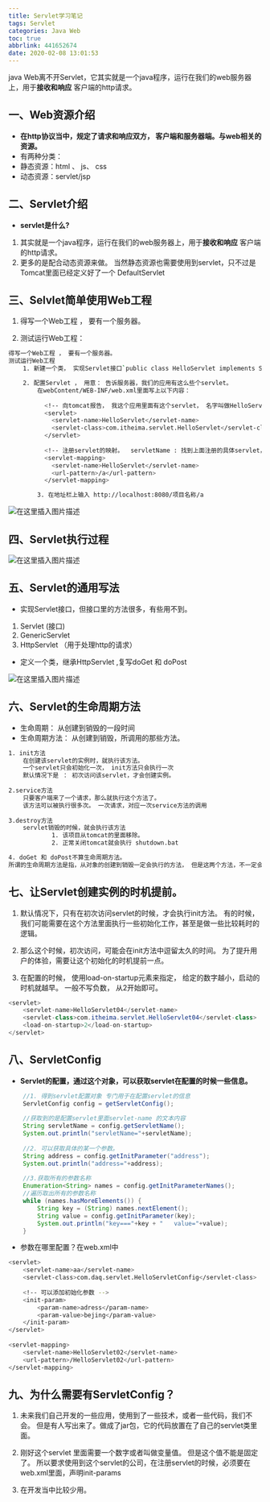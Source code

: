 ```yaml
---
title: Servlet学习笔记
tags: Servlet
categories: Java Web
toc: true
abbrlink: 441652674
date: 2020-02-08 13:01:53
---
```

java Web离不开Servlet，它其实就是一个java程序，运行在我们的web服务器上，用于**接收和响应** 客户端的http请求。 
<!--more-->
## 一、Web资源介绍
 - **在http协议当中，规定了请求和响应双方， 客户端和服务器端。与web相关的资源。**
 - 有两种分类：
 - 静态资源：html 、 js、 css
 - 动态资源：servlet/jsp


## 二、Servlet介绍
 - **servlet是什么?**
1. 其实就是一个java程序，运行在我们的web服务器上，用于**接收和响应** 客户端的http请求。 
2. 更多的是配合动态资源来做。 当然静态资源也需要使用到servlet，只不过是Tomcat里面已经定义好了一个 DefaultServlet


 ## 三、Selvlet简单使用Web工程
1. 得写一个Web工程 ， 要有一个服务器。

2. 测试运行Web工程：


```bash
得写一个Web工程 ， 要有一个服务器。
测试运行Web工程
	1. 新建一个类， 实现Servlet接口`public class HelloServlet implements Servlet{}`

	2. 配置Servlet ， 用意： 告诉服务器，我们的应用有这么些个servlet。
		在webContent/WEB-INF/web.xml里面写上以下内容：
		
		  <!-- 向tomcat报告， 我这个应用里面有这个servlet， 名字叫做HelloServlet , 具体的路径是com.itheima.servlet.HelloServlet -->
		  <servlet>
		  	<servlet-name>HelloServlet</servlet-name>
		  	<servlet-class>com.itheima.servlet.HelloServlet</servlet-class>
		  </servlet>
		  
		  <!-- 注册servlet的映射。  servletName : 找到上面注册的具体servlet，  url-pattern: 在地址栏上的path 一定要以/打头 -->
		  <servlet-mapping>
		  	<servlet-name>HelloServlet</servlet-name>
		  	<url-pattern>/a</url-pattern>
		  </servlet-mapping>

		3. 在地址栏上输入 http://localhost:8080/项目名称/a
```

![在这里插入图片描述](https://img-blog.csdnimg.cn/20200226115856385.png?x-oss-process=image/watermark,type_ZmFuZ3poZW5naGVpdGk,shadow_10,text_aHR0cHM6Ly9ibG9nLmNzZG4ubmV0L3dlaXhpbl80NDg2MTM5OQ==,size_16,color_FFFFFF,t_70)

## 四、Servlet执行过程
![在这里插入图片描述](https://img-blog.csdnimg.cn/20200226120652999.png?x-oss-process=image/watermark,type_ZmFuZ3poZW5naGVpdGk,shadow_10,text_aHR0cHM6Ly9ibG9nLmNzZG4ubmV0L3dlaXhpbl80NDg2MTM5OQ==,size_16,color_FFFFFF,t_70)

## 五、Servlet的通用写法
- 实现Servlet接口，但接口里的方法很多，有些用不到。
1. Servlet (接口)		
2. GenericServlet	
3. HttpServlet （用于处理http的请求）
		

-  定义一个类，继承HttpServlet ,复写doGet 和 doPost


![在这里插入图片描述](https://img-blog.csdnimg.cn/20200226124900942.png?x-oss-process=image/watermark,type_ZmFuZ3poZW5naGVpdGk,shadow_10,text_aHR0cHM6Ly9ibG9nLmNzZG4ubmV0L3dlaXhpbl80NDg2MTM5OQ==,size_16,color_FFFFFF,t_70)
## 六、Servlet的生命周期方法
- 生命周期： 从创建到销毁的一段时间
- 生命周期方法： 从创建到销毁，所调用的那些方法。


```bash
1. init方法
	在创建该servlet的实例时，就执行该方法。
	一个servlet只会初始化一次， init方法只会执行一次
	默认情况下是 ： 初次访问该servlet，才会创建实例。 
		
2.service方法
	只要客户端来了一个请求，那么就执行这个方法了。
	该方法可以被执行很多次。 一次请求，对应一次service方法的调用
	
3.destroy方法
	servlet销毁的时候，就会执行该方法
			1. 该项目从tomcat的里面移除。
		  	2. 正常关闭tomcat就会执行 shutdown.bat

4. doGet 和 doPost不算生命周期方法。
所谓的生命周期方法是指，从对象的创建到销毁一定会执行的方法， 但是这两个方法，不一定会执行。
```	 
## 七、让Servlet创建实例的时机提前。
1. 默认情况下，只有在初次访问servlet的时候，才会执行init方法。 有的时候，我们可能需要在这个方法里面执行一些初始化工作，甚至是做一些比较耗时的逻辑。 

2. 那么这个时候，初次访问，可能会在init方法中逗留太久的时间。 为了提升用户的体验，需要让这个初始化的时机提前一点。 

3. 在配置的时候， 使用load-on-startup元素来指定， 给定的数字越小，启动的时机就越早。 一般不写负数， 从2开始即可。 

```java
<servlet>
	<servlet-name>HelloServlet04</servlet-name>
	<servlet-class>com.itheima.servlet.HelloServlet04</servlet-class>
	<load-on-startup>2</load-on-startup>
</servlet>
```
## 八、ServletConfig

 - **Servlet的配置，通过这个对象，可以获取servlet在配置的时候一些信息。**

```java
	//1. 得到servlet配置对象 专门用于在配置servlet的信息
	ServletConfig config = getServletConfig();
		
	//获取到的是配置servlet里面servlet-name 的文本内容
	String servletName = config.getServletName();
	System.out.println("servletName="+servletName);
		
	//2. 可以获取具体的某一个参数。 
	String address = config.getInitParameter("address");
	System.out.println("address="+address);
	
	//3.获取所有的参数名称
	Enumeration<String> names = config.getInitParameterNames();
	//遍历取出所有的参数名称
	while (names.hasMoreElements()) {
		String key = (String) names.nextElement();
		String value = config.getInitParameter(key);
		System.out.println("key==="+key + "   value="+value);	
	}
```

 - 参数在哪里配置？在web.xml中


```bash
<servlet>
	<servlet-name>aa</servlet-name>
	<servlet-class>com.daq.servlet.HelloServletConfig</servlet-class>
	
	<!-- 可以添加初始化参数 -->
	<init-param>
		<param-name>adress</param-name>
		<param-value>bejing</param-value>
	</init-param>
</servlet>
	
<servlet-mapping>
	<servlet-name>HelloServlet02</servlet-name>
	<url-pattern>/HelloServlet02</url-pattern>
</servlet-mapping>
```

## 九、为什么需要有ServletConfig？
1. 未来我们自己开发的一些应用，使用到了一些技术，或者一些代码，我们不会。 但是有人写出来了。做成了jar包，它的代码放置在了自己的servlet类里面。 

2. 刚好这个servlet 里面需要一个数字或者叫做变量值。 但是这个值不能是固定了。 所以要求使用到这个servlet的公司，在注册servlet的时候，必须要在web.xml里面，声明init-params
3. 在开发当中比较少用。
